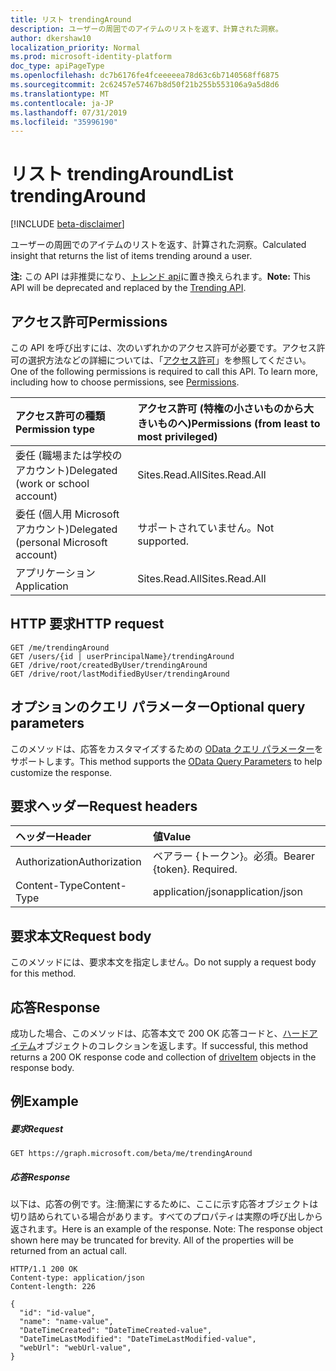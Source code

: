 ```yaml
---
title: リスト trendingAround
description: ユーザーの周囲でのアイテムのリストを返す、計算された洞察。
author: dkershaw10
localization_priority: Normal
ms.prod: microsoft-identity-platform
doc_type: apiPageType
ms.openlocfilehash: dc7b6176fe4fceeeeea78d63c6b7140568ff6875
ms.sourcegitcommit: 2c62457e57467b8d50f21b255b553106a9a5d8d6
ms.translationtype: MT
ms.contentlocale: ja-JP
ms.lasthandoff: 07/31/2019
ms.locfileid: "35996190"
---
```

# <a name="list-trendingaround"></a><span data-ttu-id="12108-103">リスト trendingAround</span><span class="sxs-lookup"><span data-stu-id="12108-103">List trendingAround</span></span>

[!INCLUDE [beta-disclaimer](../../includes/beta-disclaimer.md)]

<span data-ttu-id="12108-104">ユーザーの周囲でのアイテムのリストを返す、計算された洞察。</span><span class="sxs-lookup"><span data-stu-id="12108-104">Calculated insight that returns the list of items trending around a user.</span></span>

<span data-ttu-id="12108-105">**注:** この API は非推奨になり、[トレンド api](../resources/insights-trending.md)に置き換えられます。</span><span class="sxs-lookup"><span data-stu-id="12108-105">**Note:** This API will be deprecated and replaced by the [Trending API](../resources/insights-trending.md).</span></span>

## <a name="permissions"></a><span data-ttu-id="12108-106">アクセス許可</span><span class="sxs-lookup"><span data-stu-id="12108-106">Permissions</span></span>
<span data-ttu-id="12108-p101">この API を呼び出すには、次のいずれかのアクセス許可が必要です。アクセス許可の選択方法などの詳細については、「[アクセス許可](/graph/permissions-reference)」を参照してください。</span><span class="sxs-lookup"><span data-stu-id="12108-p101">One of the following permissions is required to call this API. To learn more, including how to choose permissions, see [Permissions](/graph/permissions-reference).</span></span>

|<span data-ttu-id="12108-109">アクセス許可の種類</span><span class="sxs-lookup"><span data-stu-id="12108-109">Permission type</span></span>      | <span data-ttu-id="12108-110">アクセス許可 (特権の小さいものから大きいものへ)</span><span class="sxs-lookup"><span data-stu-id="12108-110">Permissions (from least to most privileged)</span></span>              |
|:--------------------|:---------------------------------------------------------|
|<span data-ttu-id="12108-111">委任 (職場または学校のアカウント)</span><span class="sxs-lookup"><span data-stu-id="12108-111">Delegated (work or school account)</span></span> | <span data-ttu-id="12108-112">Sites.Read.All</span><span class="sxs-lookup"><span data-stu-id="12108-112">Sites.Read.All</span></span>    |
|<span data-ttu-id="12108-113">委任 (個人用 Microsoft アカウント)</span><span class="sxs-lookup"><span data-stu-id="12108-113">Delegated (personal Microsoft account)</span></span> | <span data-ttu-id="12108-114">サポートされていません。</span><span class="sxs-lookup"><span data-stu-id="12108-114">Not supported.</span></span>    |
|<span data-ttu-id="12108-115">アプリケーション</span><span class="sxs-lookup"><span data-stu-id="12108-115">Application</span></span> | <span data-ttu-id="12108-116">Sites.Read.All</span><span class="sxs-lookup"><span data-stu-id="12108-116">Sites.Read.All</span></span> |

## <a name="http-request"></a><span data-ttu-id="12108-117">HTTP 要求</span><span class="sxs-lookup"><span data-stu-id="12108-117">HTTP request</span></span>
```http
GET /me/trendingAround
GET /users/{id | userPrincipalName}/trendingAround
GET /drive/root/createdByUser/trendingAround
GET /drive/root/lastModifiedByUser/trendingAround
```
## <a name="optional-query-parameters"></a><span data-ttu-id="12108-118">オプションのクエリ パラメーター</span><span class="sxs-lookup"><span data-stu-id="12108-118">Optional query parameters</span></span>
<span data-ttu-id="12108-119">このメソッドは、応答をカスタマイズするための [OData クエリ パラメーター](https://developer.microsoft.com/graph/docs/concepts/query_parameters)をサポートします。</span><span class="sxs-lookup"><span data-stu-id="12108-119">This method supports the [OData Query Parameters](https://developer.microsoft.com/graph/docs/concepts/query_parameters) to help customize the response.</span></span>

## <a name="request-headers"></a><span data-ttu-id="12108-120">要求ヘッダー</span><span class="sxs-lookup"><span data-stu-id="12108-120">Request headers</span></span>
| <span data-ttu-id="12108-121">ヘッダー</span><span class="sxs-lookup"><span data-stu-id="12108-121">Header</span></span>         | <span data-ttu-id="12108-122">値</span><span class="sxs-lookup"><span data-stu-id="12108-122">Value</span></span>                      |
|:---------------|:---------------------------|
| <span data-ttu-id="12108-123">Authorization</span><span class="sxs-lookup"><span data-stu-id="12108-123">Authorization</span></span>  | <span data-ttu-id="12108-p102">ベアラー {トークン}。必須。</span><span class="sxs-lookup"><span data-stu-id="12108-p102">Bearer {token}. Required.</span></span>  |
| <span data-ttu-id="12108-126">Content-Type</span><span class="sxs-lookup"><span data-stu-id="12108-126">Content-Type</span></span>   | <span data-ttu-id="12108-127">application/json</span><span class="sxs-lookup"><span data-stu-id="12108-127">application/json</span></span>           |

## <a name="request-body"></a><span data-ttu-id="12108-128">要求本文</span><span class="sxs-lookup"><span data-stu-id="12108-128">Request body</span></span>
<span data-ttu-id="12108-129">このメソッドには、要求本文を指定しません。</span><span class="sxs-lookup"><span data-stu-id="12108-129">Do not supply a request body for this method.</span></span>

## <a name="response"></a><span data-ttu-id="12108-130">応答</span><span class="sxs-lookup"><span data-stu-id="12108-130">Response</span></span>

<span data-ttu-id="12108-131">成功した場合、このメソッドは、応答本文で 200 OK 応答コードと、[ハードアイテム](../resources/driveitem.md)オブジェクトのコレクションを返します。</span><span class="sxs-lookup"><span data-stu-id="12108-131">If successful, this method returns a 200 OK response code and collection of [driveItem](../resources/driveitem.md) objects in the response body.</span></span>

## <a name="example"></a><span data-ttu-id="12108-132">例</span><span class="sxs-lookup"><span data-stu-id="12108-132">Example</span></span>
##### <a name="request"></a><span data-ttu-id="12108-133">要求</span><span class="sxs-lookup"><span data-stu-id="12108-133">Request</span></span>
```http
GET https://graph.microsoft.com/beta/me/trendingAround
```
##### <a name="response"></a><span data-ttu-id="12108-134">応答</span><span class="sxs-lookup"><span data-stu-id="12108-134">Response</span></span>
<span data-ttu-id="12108-p103">以下は、応答の例です。注:簡潔にするために、ここに示す応答オブジェクトは切り詰められている場合があります。すべてのプロパティは実際の呼び出しから返されます。</span><span class="sxs-lookup"><span data-stu-id="12108-p103">Here is an example of the response. Note: The response object shown here may be truncated for brevity. All of the properties will be returned from an actual call.</span></span>
```http
HTTP/1.1 200 OK
Content-type: application/json
Content-length: 226

{
  "id": "id-value",
  "name": "name-value",
  "DateTimeCreated": "DateTimeCreated-value",
  "DateTimeLastModified": "DateTimeLastModified-value",
  "webUrl": "webUrl-value",
}
```
